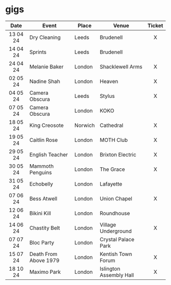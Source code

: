 # gigs
|Date|Event|Place|Venue|Ticket|
|:--:|-----|----|-----|:----:|
|13 04 24|Dry Cleaning|Leeds|Brudenell|X|
|14 04 24|Sprints|Leeds|Brudenell|
|24 04 24|Melanie Baker|London|Shacklewell Arms|X|
|02 05 24|Nadine Shah|London|Heaven|X|
|04 05 24|Camera Obscura|Leeds|Stylus|X|
|07 05 24|Camera Obscura|London|KOKO|
|18 05 24|King Creosote|Norwich|Cathedral|X|
|19 05 24|Caitlin Rose|London|MOTH Club|X|
|29 05 24|English Teacher|London|Brixton Electric|X|
|30 05 24|Mammoth Penguins|London|The Grace|X|
|31 05 24|Echobelly|London|Lafayette|
|07 06 24|Bess Atwell|London|Union Chapel|X|
|12 06 24|Bikini Kill|London|Roundhouse|
|14 06 24|Chastity Belt|London|Village Underground|X|
|07 07 24|Bloc Party|London|Crystal Palace Park|
|15 07 24|Death From Above 1979|London|Kentish Town Forum|X|
|18 10 24|Maximo Park|London|Islington Assembly Hall|X|
